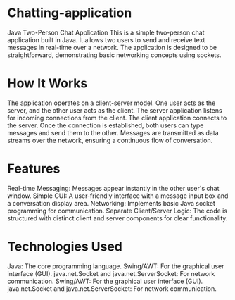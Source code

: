 # Chatting-application

Java Two-Person Chat Application
This is a simple two-person chat application built in Java. It allows two users to send and receive text messages in real-time over a network. The application is designed to be straightforward, demonstrating basic networking concepts using sockets.

# How It Works
The application operates on a client-server model. One user acts as the server, and the other user acts as the client.
The server application listens for incoming connections from the client.
The client application connects to the server.
Once the connection is established, both users can type messages and send them to the other.
Messages are transmitted as data streams over the network, ensuring a continuous flow of conversation.

# Features
Real-time Messaging: Messages appear instantly in the other user's chat window.
Simple GUI: A user-friendly interface with a message input box and a conversation display area.
Networking: Implements basic Java socket programming for communication.
Separate Client/Server Logic: The code is structured with distinct client and server components for clear functionality.

# Technologies Used
Java: The core programming language.
Swing/AWT: For the graphical user interface (GUI).
java.net.Socket and java.net.ServerSocket: For network communication.
Swing/AWT: For the graphical user interface (GUI).
java.net.Socket and java.net.ServerSocket: For network communication.
